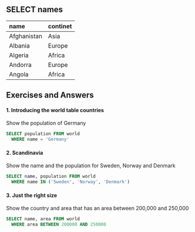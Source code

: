 ## SELECT names
| name | continet |
| :--- | :--- |
| Afghanistan | Asia | 
| Albania | Europe |  |  |  |
| Algeria | Africa |  |  |  |
| Andorra | Europe |  |  |  |
| Angola | Africa |  |  |  |

## Exercises and Answers
#### 1. Introducing the world table countries
Show the population of Germany
```SQL
SELECT population FROM world
  WHERE name = 'Germany'
```

#### 2. Scandinavia
Show the name and the population for Sweden, Norway and Denmark
```SQL
SELECT name, population FROM world
  WHERE name IN ('Sweden', 'Norway', 'Denmark')
```

#### 3. Just the right size
Show the country and area that has an area between 200,000 and 250,000
```SQL
SELECT name, area FROM world
  WHERE area BETWEEN 200000 AND 250000
```
